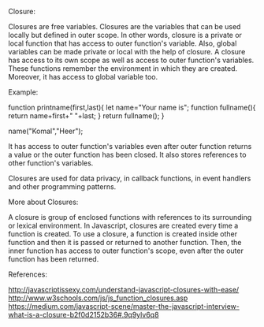 Closure:


Closures are free variables. Closures are the variables that can be used locally but defined in outer scope. In other words, closure
is a private or local function that has access to outer function's variable.
Also, global variables can be made private or local with the help of closure.
A closure has access to its own scope as well as access to outer function's variables. These functions remember the environment in which they are created.
Moreover, it has access to global variable too. 

Example:


function printname(first,last){
    let name="Your name is";
    function fullname(){
        return name+first+"  "+last;
    }
    return fullname();
}

name("Komal","Heer");


It has access to outer function's variables even after outer function returns a value or the outer function has been closed. It also stores references
to other function's variables.

Closures are used for data privacy, in callback functions, in event handlers and other programming patterns.

More about  Closures:



A closure is group of enclosed functions with references to its surrounding or lexical environment.
In Javascript, closures are created every time a function is created. To use a closure, a function is created inside other function and then it is passed or 
returned to another function.
Then, the inner function has access to outer function's scope, even after the outer function has been returned.






References:


http://javascriptissexy.com/understand-javascript-closures-with-ease/
http://www.w3schools.com/js/js_function_closures.asp <br>
https://medium.com/javascript-scene/master-the-javascript-interview-what-is-a-closure-b2f0d2152b36#.9q9ylv6q8
